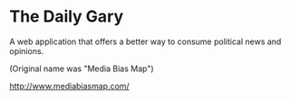 # The Daily Gary
A web application that offers a better way to consume political news and opinions.

(Original name was "Media Bias Map")

http://www.mediabiasmap.com/

